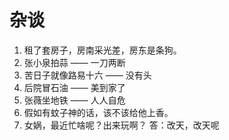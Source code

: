    # 杂谈
1. 租了套房子，房南采光差，房东是条狗。
2. 张小泉拍蒜 —— 一刀两断
3. 苦日子就像路易十六 —— 没有头
4. 后院冒石油 —— 美到家了
5. 张薇坐地铁 —— 人人自危
6. 假如有蚊子神的话，该不该给他上香。
7. 女娲，最近忙啥呢？出来玩啊？ 答：改天，改天呢
